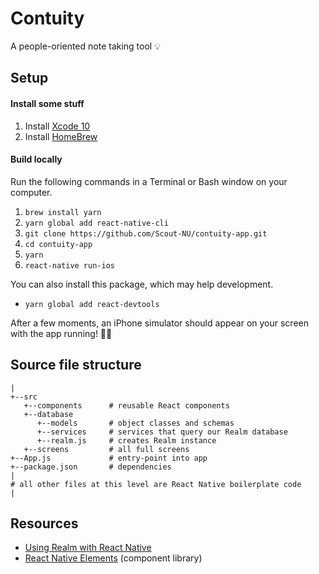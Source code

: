 # Contuity
A people-oriented note taking tool 💡

## Setup

#### Install some stuff

1. Install [Xcode 10](https://developer.apple.com/xcode/)
2. Install [HomeBrew](http://brew.sh/)

#### Build locally

Run the following commands in a Terminal or Bash window on your computer.

1. `brew install yarn`
2. `yarn global add react-native-cli`
3. `git clone https://github.com/Scout-NU/contuity-app.git`
4. `cd contuity-app`
5. `yarn`
6. `react-native run-ios`

You can also install this package, which may help development.

- `yarn global add react-devtools`

After a few moments, an iPhone simulator should appear on your screen with the app running! 🏃‍♀️

## Source file structure

    |
    +--src         
       +--components      # reusable React components 
       +--database        
          +--models       # object classes and schemas
          +--services     # services that query our Realm database
          +--realm.js     # creates Realm instance
       +--screens         # all full screens
    +--App.js             # entry-point into app
    +--package.json       # dependencies
    |
    # all other files at this level are React Native boilerplate code
    |

## Resources

- [Using Realm with React Native](https://realm.io/docs/javascript/latest/)
- [React Native Elements](https://react-native-training.github.io/react-native-elements/) (component library)
